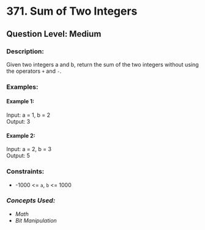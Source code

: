 # 371. Sum of Two Integers
## Question Level: Medium
### Description:
Given two integers a and b, return the sum of the two integers without using the operators `+` and `-`.
### Examples:
#### Example 1:

Input: a = 1, b = 2  
Output: 3  
#### Example 2:

Input: a = 2, b = 3  
Output: 5  

### Constraints:

- -1000 <= `a`, `b` <= 1000

### <i>Concepts Used:
- Math
- Bit Manipulation</i>